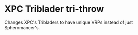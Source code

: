# XPC Triblader tri-throw

Changes XPC's Tribladers to have unique VRPs instead of just Spheromancer's.
